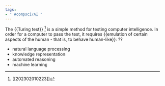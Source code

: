 ```yaml
---
tags:
- " #compsci/AI "
---
```


The {{Turing test}} [^1] is a simple method for testing computer intelligence. In order for a computer to pass the test, it requires {{emulation of certain aspects of the human - that is, to behave human-like}}:
??
- natural language processing
- knowledge representation
- automated reasoning
- machine learning <!--SR:!2023-12-23,213,268-->

[^1]: [[202302010223]]